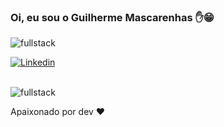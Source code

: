 ### Oi, eu sou o Guilherme Mascarenhas ✋😁 <br>
<img align="center" alt="fullstack" src="https://emoji.discadia.com/emojis/a12d9ca8-07d4-421b-9900-349a667b411d.PNG" /> 

[![Linkedin](https://img.shields.io/badge/LinkedIn-0077B5?style=for-the-badge&logo=linkedin&logoColor=white)](https://www.linkedin.com/in/guilherme-mascarenhas-995622113/)

<div styLe="display: inline_block"><br/>
  <img align="center" alt="fullstack" src="https://res.cloudinary.com/dmsxwwfb5/image/upload/v1595866967/full-stack-devlopment-min.png" />
</div>
  

Apaixonado por dev ❤️

